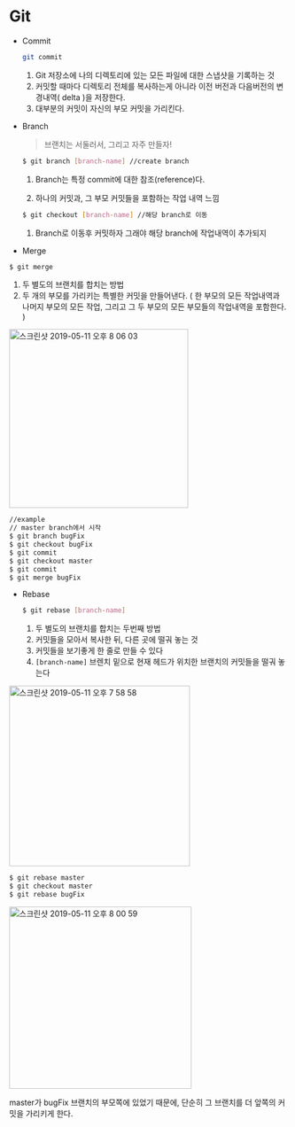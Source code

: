 # Git

- Commit

  ```bash
  git commit
  ```

  1. Git 저장소에 나의 디렉토리에 있는 모든 파일에 대한 스냅샷을 기록하는 것
  2. 커밋할 때마다 디렉토리 전체를 복사하는게 아니라 이전 버전과 다음버전의 변경내역( delta )을 저장한다.
  3. 대부분의 커밋이 자신의 부모 커밋을 가리킨다.

- Branch

  > 브랜치는 서둘러서, 그리고 자주 만들자!

  

  ```bash
  $ git branch [branch-name] //create branch
  ```

  1. Branch는 특정 commit에 대한 참조(reference)다.

  2. 하나의 커밋과, 그 부모 커밋들을 포함하는 작업 내역 느낌

  

  ```bash
  $ git checkout [branch-name] //해당 branch로 이동
  ```

  1. Branch로 이동후 커밋하자 그래야 해당 branch에 작업내역이 추가되지

  

-  Merge

  ```bash
  $ git merge
  ```

  1. 두 별도의 브랜치를 합치는 방법
  2. 두 개의 부모를 가리키는 특별한 커밋을 만들어낸다. ( 한 부모의 모든 작업내역과 나머지 부모의 모든 작업, 그리고 그 두 부모의 모든 부모들의 작업내역을 포함한다. )
  
  <img width="323" alt="스크린샷 2019-05-11 오후 8 06 03" src="https://user-images.githubusercontent.com/39187116/57568922-c1c5f280-7428-11e9-8f0e-7186ee40124c.png">

  ```bash
  //example
  // master branch에서 시작
  $ git branch bugFix
  $ git checkout bugFix
  $ git commit
  $ git checkout master
  $ git commit
  $ git merge bugFix
  ```



- Rebase

  ```bash
  $ git rebase [branch-name]
  ```

  1. 두 별도의 브랜치를 합치는 두번째 방법
  2. 커밋들을 모아서 복사한 뒤, 다른 곳에 떨궈 놓는 것
  3. 커밋들을 보기좋게 한 줄로 만들 수 있다
  4. <code>[branch-name]</code> 브렌치 밑으로 현재 헤드가 위치한 브랜치의 커밋들을 떨궈 놓는다

<img width="326" alt="스크린샷 2019-05-11 오후 7 58 58" src="https://user-images.githubusercontent.com/39187116/57568920-c12d5c00-7428-11e9-8a3a-37ce7756559f.png">

```bash
$ git rebase master
$ git checkout master
$ git rebase bugFix
```

<img width="329" alt="스크린샷 2019-05-11 오후 8 00 59" src="https://user-images.githubusercontent.com/39187116/57568921-c12d5c00-7428-11e9-8e22-e1ae18310b35.png">

master가 bugFix 브랜치의 부모쪽에 있었기 때문에, 단순히 그 브랜치를 더 앞쪽의 커밋을 가리키게 한다.
